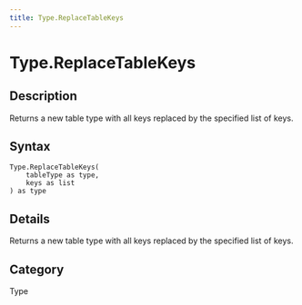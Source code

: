 ```yaml
---
title: Type.ReplaceTableKeys
---
```


# Type.ReplaceTableKeys


## Description

Returns a new table type with all keys replaced by the specified list of keys.


## Syntax

```powerquery
Type.ReplaceTableKeys(
    tableType as type,
    keys as list
) as type
```


## Details

Returns a new table type with all keys replaced by the specified list of keys.



## Category
Type
